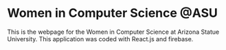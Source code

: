 # Women in Computer Science @ASU
This is the webpage for the Women in Computer Science at Arizona Statue University. This application was coded with React.js and firebase.
